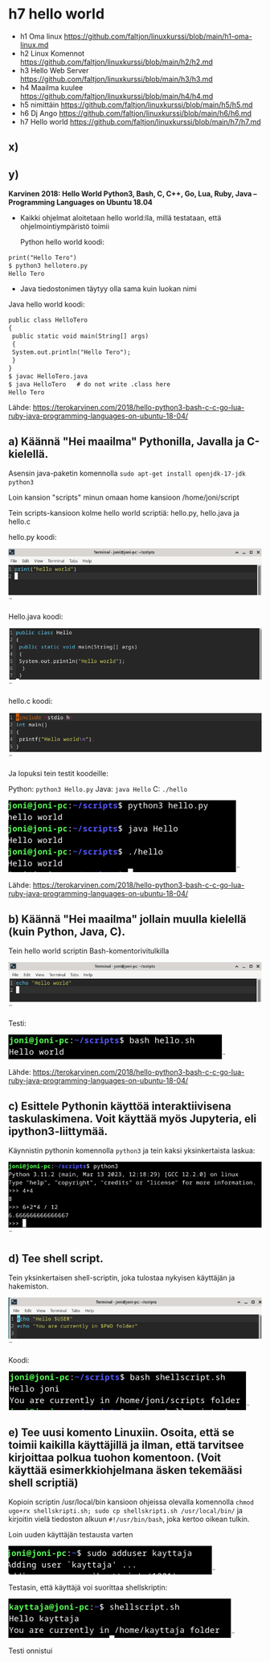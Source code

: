 # h7 hello world #
- h1 Oma linux https://github.com/faltjon/linuxkurssi/blob/main/h1-oma-linux.md
- h2 Linux Komennot https://github.com/faltjon/linuxkurssi/blob/main/h2/h2.md
- h3 Hello Web Server https://github.com/faltjon/linuxkurssi/blob/main/h3/h3.md
- h4 Maailma kuulee https://github.com/faltjon/linuxkurssi/blob/main/h4/h4.md
- h5 nimittäin https://github.com/faltjon/linuxkurssi/blob/main/h5/h5.md
- h6 Dj Ango https://github.com/faltjon/linuxkurssi/blob/main/h6/h6.md
- h7 Hello world https://github.com/faltjon/linuxkurssi/blob/main/h7/h7.md
  
## x) ##  

## y) ##
**Karvinen 2018: Hello World Python3, Bash, C, C++, Go, Lua, Ruby, Java – Programming Languages on Ubuntu 18.04**

- Kaikki ohjelmat aloitetaan hello world:lla, millä testataan, että ohjelmointiympäristö toimii 
  
  Python hello world koodi:
``` 
print("Hello Tero")
$ python3 hellotero.py
Hello Tero
```
- Java tiedostonimen täytyy olla sama kuin luokan nimi 
  
Java hello world koodi:
```
public class HelloTero
{
 public static void main(String[] args)
 {
 System.out.println("Hello Tero");
 }
}
$ javac HelloTero.java
$ java HelloTero   # do not write .class here
Hello Tero
```

Lähde: https://terokarvinen.com/2018/hello-python3-bash-c-c-go-lua-ruby-java-programming-languages-on-ubuntu-18-04/

## a) Käännä "Hei maailma" Pythonilla, Javalla ja C-kielellä.  ##

Asensin java-paketin komennolla `sudo apt-get install openjdk-17-jdk python3`

Loin kansion "scripts" minun omaan home kansioon /home/joni/script

Tein scripts-kansioon kolme hello world scriptiä: hello.py, hello.java ja hello.c

hello.py koodi:

![alt text](https://github.com/faltjon/linuxkurssi/blob/main/h7/kuvat/2-python2.png " ")¨

Hello.java koodi:

![alt text](https://github.com/faltjon/linuxkurssi/blob/main/h7/kuvat/3-java3.png " ")¨

hello.c koodi:

![alt text](https://github.com/faltjon/linuxkurssi/blob/main/h7/kuvat/4-c4.png " ")¨

Ja lopuksi tein testit koodeille:

Python: `python3 Hello.py`
Java: `java Hello`
C: `./hello`

![alt text](https://github.com/faltjon/linuxkurssi/blob/main/h7/kuvat/5-testit.png " ")¨

Lähde: https://terokarvinen.com/2018/hello-python3-bash-c-c-go-lua-ruby-java-programming-languages-on-ubuntu-18-04/

## b) Käännä "Hei maailma" jollain muulla kielellä (kuin Python, Java, C). ##

Tein hello world scriptin Bash-komentorivitulkilla

![alt text](https://github.com/faltjon/linuxkurssi/blob/main/h7/kuvat/6-bash.png " ")¨

Testi:

![alt text](https://github.com/faltjon/linuxkurssi/blob/main/h7/kuvat/7-bashtesti.png " ")¨

Lähde: https://terokarvinen.com/2018/hello-python3-bash-c-c-go-lua-ruby-java-programming-languages-on-ubuntu-18-04/

## c) Esittele Pythonin käyttöä interaktiivisena taskulaskimena. Voit käyttää myös Jupyteria, eli ipython3-liittymää. ##

Käynnistin pythonin komennolla `python3` ja tein kaksi yksinkertaista laskua:

![alt text](https://github.com/faltjon/linuxkurssi/blob/main/h7/kuvat/8-pythonlaskin.png " ")¨

## d) Tee shell script. ##

Tein yksinkertaisen shell-scriptin, joka tulostaa nykyisen käyttäjän ja hakemiston.


![alt text](https://github.com/faltjon/linuxkurssi/blob/main/h7/kuvat/9-bash.png " ")¨

Koodi:

![alt text](https://github.com/faltjon/linuxkurssi/blob/main/h7/kuvat/10-bashtesti.png " ")¨

## e) Tee uusi komento Linuxiin. Osoita, että se toimii kaikilla käyttäjillä ja ilman, että tarvitsee kirjoittaa polkua tuohon komentoon. (Voit käyttää esimerkkiohjelmana äsken tekemääsi shell scriptiä) ##

Kopioin scriptin /usr/local/bin kansioon ohjeissa olevalla komennolla `chmod ugo+rx shellskripti.sh; sudo cp shellskripti.sh /usr/local/bin/` ja kirjoitin vielä tiedoston alkuun `#!/usr/bin/bash`, joka kertoo oikean tulkin.

Loin uuden käyttäjän testausta varten 

![alt text](https://github.com/faltjon/linuxkurssi/blob/main/h7/kuvat/11-kayttaja.png " ")¨

Testasin, että käyttäjä voi suorittaa shellskriptin:

![alt text](https://github.com/faltjon/linuxkurssi/blob/main/h7/kuvat/12-kayttajatesti.png " ")¨

Testi onnistui

